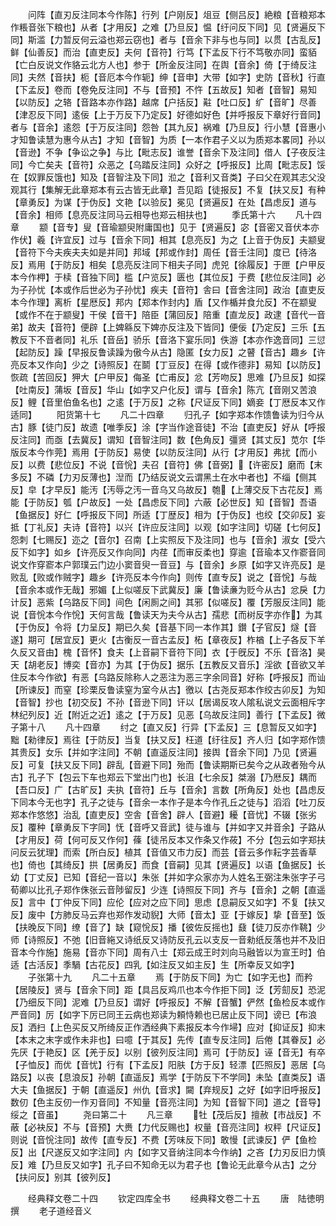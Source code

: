 <!-- { "loadSidebar": true } -->
　　问阵【直刃反注同本今作陈】行列【户刚反】俎豆【侧吕反】絶粮【音粮郑本作粻音张下粮也】从者【才用反】之难【乃旦反】愠【纡问反下同】见【贤遍反下同】斯滥【力暂反何云溢也郑云窃也】者与【音余下非与也与同】以贯【古乱反】鲜【仙善反】而治【直吏反】夫何【音符】行笃【下孟反下行不笃敬亦同】蛮貊【亡白反说文作貉云北方人也】参于【所金反注同】在舆【音余】倚【于绮反注同】夫然【音扶】枙【音厄本今作轭】绅【音申】大带【如字】史防【音秋】行直【下孟反】卷而【卷免反注同】不与【音预】不忤【五故反】知者【音智】易知【以防反】之辂【音路本亦作路】越席【户括反】黈【吐口反】纩【音旷】尽善【津忍反下同】逺佞【上于万反下乃定反】好德如好色【并呼报反下章好行音同】者与【音余】逺怨【于万反注同】怨咎【其九反】祸难【乃旦反】行小慧【音惠小才知鲁读慧为惠今从古】才知【音智】为质【一本作君子义以为质郑本畧同】孙以【音逊】不争【争讼之争】与比【毗志反】谁誉【音余下及注同】借人【子夜反注同】今亡矣夫【音符】众恶之【乌踏反注同】众好之【呼报反】比周【毗志反】馁在【奴罪反饿也】知及【音智注及下同】涖之【音利又音类】子曰父在观其志父没观其行【集解无此章郑本有云古皆无此章】吾见蹈【徒报反】不复【扶又反】有种【章勇反】为谋【于伪反】文艳【以验反】冕见【贤遍反】在处【昌虑反】道与【音余】相师【息亮反注同马云相导也郑云相扶也】
　　季氏第十六
　　凡十四章
　　颛【音专】叟【音瑜颛臾附庸国也】见于【贤遍反】宓【音密又音伏本亦作伏】羲【许宜反】过与【音余下同】相其【息亮反】为之【上音于伪反】夫颛叟【音符下今夫疾夫夫如是并同】邦域【邦或作封】周任【音壬注同】度已【待洛反】焉用【于防反】相矣【息亮反注同下相夫子同】虎兕【徐履反】于匣【户甲反本今作柙】于椟【音独下同】槛【户览反】匮也【其位反】于费【悲位反注同】必为子孙忧【本或作后世必为子孙忧】疾夫【音符】舎曰【音舍注同】政治【直吏反本今作理】离析【星厯反】邦内【郑本作封内】盾【又作楯并食允反】不在颛叟【或作不在于颛叟】干侯【音干】陪臣【蒲回反】陪重【直龙反】政逮【音代一音弟】故夫【音符】便辟【上婢緜反下婢亦反注及下皆同】便佞【乃定反】三乐【五教反下不音者同】礼乐【音岳】骄乐【音洛下宴乐同】佚游【本亦作逸音同】三愆【起防反】躁【早报反鲁读躁为傲今从古】隐匿【女力反】之瞽【音古】趣乡【许亮反本又作向】少之【诗照反】在鬬【丁豆反】在得【或作德非】易知【以防反】恢疏【苦回反】狎大【户甲反】侮圣【亡甫反】忿【芳吻反】思难【乃旦反】如探【吐南反】蒲坂【音反】华山【如字又户化反】谓与【音余】陈亢【音刚又苦浪反】鲤【音里伯鱼名也】之逺【于万反】之称【尺证反下同】嫡妾【丁厯反本又作适同】
　　阳货第十七
　　凡二十四章
　　归孔子【如字郑本作馈鲁读为归今从古】豚【徒门反】故遗【唯季反】涂【字当作途音徒】不治【直吏反】好从【呼报反注同】而亟【去冀反】谓知【音智注同】数【色角反】彊贤【其丈反】苋尔【华版反本今作莞】焉用【于防反】易使【以防反注同】从行【才用反】弗扰【而小反】以费【悲位反】不说【音恱】夫召【音符】佛【音弼】【许密反】磨而【末多反】不磷【力刃反薄也】湼而【乃结反说文云谓黑土在水中者也】不缁【侧其反】皁【才早反】能汚【汚辱之汚一音乌又乌故反】匏【上薄交反下古花反】焉能【于防反】瓠【户故反】一处【昌虑反下同】六蔽【必世反】知【音智】吾语【鱼据反】好仁【呼报反下同】所适【丁歴反】相为【于伪反】也绞【交卯反】妄抵【丁礼反】夫诗【音符】以兴【许应反注同】以观【如字注同】切磋【七何反】怨刺【七赐反】迩之【音尔】召南【上实照反下及注同】也与【音余】淑女【受六反下如字】如乡【许亮反又作向同】内荏【而审反柔也】穿逾【音瑜本又作窬音同说文作穿窬本户郭璞云门边小窦音臾一音豆】与【音余】乡原【如字又许亮反】是败乱【败或作贼字】趣乡【许亮反本今作向】则传【直专反】说之【音恱】与哉【音余本或作无哉】邪媚【上似嗟反下武冀反】廉【鲁读亷为贬今从古】忿戾【力计反】恶紫【乌路反下同】间色【闲厠之间】其邪【似嗟反】覆【芳服反注同】能说【音恱本今作恱】天何言哉【鲁读天为夫今从古】孺悲【而树反字亦作】为其【于伪反】令将【力呈反】期已久矣【音基下同一本作其】鑚【子官反】燧【音遂】期可【居宜反】更火【古衡反一音古孟反】柘【章夜反】柞楢【上子各反下羊久反又音由】槐【音怀】食夫【上音嗣下音符下同】衣【于旣反】不乐【音洛】昊天【胡老反】博奕【音亦】为其【于伪反】据乐【五教反又音乐】淫欲【音欲又羊住反本今作欲】有恶【乌路反除称人之恶注为恶三字余同音】好称【呼报反】而讪【所谏反】而窒【珍栗反鲁读窒为室今从古】徼以【古尧反郑本作绞古卯反】为知【音智】抄也【初交反】不孙【音逊下同】讦以【居谒反攻人隂私说文云面相斥字林纪列反】近【附近之近】逺之【于万反】见恶【乌故反注同】善行【下孟反】微子第十八
　　凡十四章
　　纣之【直又反】行异【下孟反】三【息暂反又如字】黜【勑律反】焉往【于防反】当复【扶又反】枉道【纡往反】齐人归【如字郑作馈其贵反】女乐【并如字注同】不朝【直遥反注同】接舆【音余下同】乃见【贤遍反】可复【扶又反下同】辟乱【音避下同】殆而【鲁读期斯已矣今之从政者殆今从古】孔子下【包云下车也郑云下堂出门也】长沮【七余反】桀溺【乃厯反】耦而【吾口反】广【古旷反】夫执【音符】丘与【音余】言数【所角反】处也【昌虑反下同本今无也字】孔子之徒与【音余一本作子是本今作孔丘之徒与】滔滔【吐刀反郑本作悠悠】治乱【直吏反】空舎【音舍】辟人【音避】耰【音忧】不辍【张劣反】覆种【章勇反下字同】怃【音呼又音武】徒与谁与【并如字又并音余】子路从【才用反】荷【何可反又作何】蓧【徒吊反本又作条又作莜】不分【包云如字郑扶问反云犹理】而索【所白反】植其【音值又市力反】而芸【音云多作耘字芸香草也】倚也【其绮反】拱【居勇反】而食【音嗣】见其【贤遍反】以语【鱼据反】长幼【丁丈反】已知【音纪一音以】朱张【并如字众家亦为人姓名王弼注朱张字子弓荀卿以比孔子郑作侏张云音陟留反】少连【诗照反下同】齐与【音余】之朝【直遥反】言中【丁仲反下同】应伦【应对之应下同】思虑【息嗣反又如字】不复【扶又反】废中【方肺反马云弃也郑作发动貎】大师【音太】亚【于嫁反】挚【音至】饭【扶晚反下同】缭【音了】缺【窥恱反】播【彼佐反摇也】鼗【徒刀反亦作鞉】少师【诗照反】不弛【旧音絁又诗纸反又诗防反孔云以支反一音勑纸反落也并不及旧音本今作施】施易【音亦下同】周有八士【郑云成王时刘向马融皆以为宣王时】伯适【古活反】季騧【古花反】四乳【如注反又如主反】生【所幸反又如字】
　　子张第十九
　　凡二十五章
　　焉【于防反下同】为亡【如字无也】而矜【居陵反】贤与【音余下同】距【具吕反鸡爪也本今作拒下同】泛【芳劎反】恐泥【乃细反下同】泥难【乃旦反】谓好【呼报反】不解【音蟹】俨然【鱼检反本或作严音同】厉【如字下厉已同王云病也郑读为頼恃赖也已居止反下同】谤已【布浪反】洒扫【上色买反又所绮反正作洒经典下素报反本今作埽】应对【抑证反】抑末【本末之末字或作未非也】曰噫【于其反】先传【直专反注同】后倦【其眷反】必先厌【于艳反】区【羌于反】以别【彼列反注同】焉可【于防反】诬【音无】有卒【子恤反】而优【音忧】行有【下孟反】阳肤【方于反】轻漂【匹照反】恶居【乌路反】以丧【息浪反】孙朝【直遥反】焉学【于防反下不学同】未坠【直类反】语大夫【鱼据反】于朝【直遥反】州仇【音求】闚【弃规反】之好【如字旧呼报反】数仞【色主反仞一作刃音同】不知量【音亮注同】为知【音智下同】道之【音导】绥之【音虽】
　　尧曰第二十
　　凡三章
　　牡【茂后反】擅赦【市战反】不蔽【必袂反】不与【音预】大赉【力代反赐也】权量【音亮注同】权秤【尺证反】则说【音恱注同】故传【直专反】不费【芳味反下同】敢慢【武谏反】俨【鱼检反】出【尺遂反又如字注同】内【如字又音纳注同本今作纳】之吝【力刃反旧力慎反】难【乃旦反又如字】孔子曰不知命无以为君子也【鲁论无此章今从古】之分【扶问反】别其【彼列反】




　　经典释文卷二十四
　　钦定四库全书
　　经典释文卷二十五
　　唐　陆徳明　撰
　　老子道经音义
